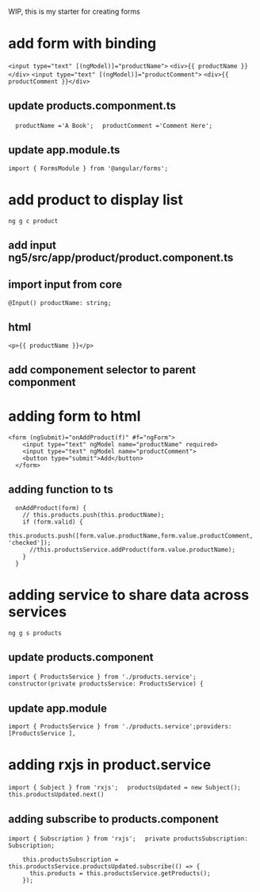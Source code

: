 WIP, this is my starter for creating forms
# add form with binding 
`<input type="text" [(ngModel)]="productName">`
`<div>{{ productName }}</div>`
`<input type="text" [(ngModel)]="productComment">`
`<div>{{ productComment }}</div>`
## update products.componment.ts
`  productName ='A Book';`
`  productComment ='Comment Here';`
## update app.module.ts
`import { FormsModule } from '@angular/forms';`

# add product to display list 
`ng g c product`
## add input ng5/src/app/product/product.component.ts
## import input from core
 `@Input() productName: string;`
## html
`<p>{{ productName }}</p>`
## add componement selector to parent componment 

# adding form to html
```
<form (ngSubmit)="onAddProduct(f)" #f="ngForm">
    <input type="text" ngModel name="productName" required>
    <input type="text" ngModel name="productComment">
    <button type="submit">Add</button>
  </form>
```
## adding function to ts 
```
  onAddProduct(form) {
    // this.products.push(this.productName);
    if (form.valid) {
       this.products.push([form.value.productName,form.value.productComment, 'checked']);
      //this.productsService.addProduct(form.value.productName);
    }
  }
```

# adding service to share data across services
`ng g s products `
## update products.component
`import { ProductsService } from './products.service';`
 ` constructor(private productsService: ProductsService) {`
## update app.module
`import { ProductsService } from './products.service';providers: `
`[ProductsService ],`

# adding rxjs in product.service
`import { Subject } from 'rxjs';`
`  productsUpdated = new Subject();`
`    this.productsUpdated.next()`

## adding subscribe to products.component
`import { Subscription } from 'rxjs';`
`  private productsSubscription: Subscription;`
```
    this.productsSubscription = this.productsService.productsUpdated.subscribe(() => {
      this.products = this.productsService.getProducts();
    });
```